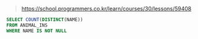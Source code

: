 > https://school.programmers.co.kr/learn/courses/30/lessons/59408

```sql
SELECT COUNT(DISTINCT(NAME))
FROM ANIMAL_INS
WHERE NAME IS NOT NULL
```
